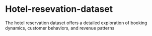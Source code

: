 # Hotel-resevation-dataset
The hotel reservation dataset offers a detailed exploration of booking dynamics, customer behaviors, and revenue patterns 
